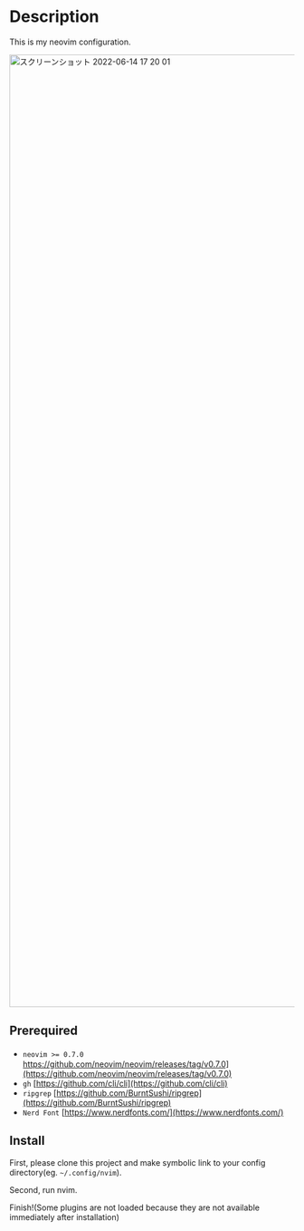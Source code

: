# Description

This is my neovim configuration.

<img width="1680" alt="スクリーンショット 2022-06-14 17 20 01" src="https://user-images.githubusercontent.com/83107074/173529993-6086adbd-eaa5-4efb-b806-a8f832be0d65.png">


## Prerequired

- `neovim >= 0.7.0`　https://github.com/neovim/neovim/releases/tag/v0.7.0](https://github.com/neovim/neovim/releases/tag/v0.7.0)
- `gh` [https://github.com/cli/cli](https://github.com/cli/cli)
- `ripgrep` [https://github.com/BurntSushi/ripgrep](https://github.com/BurntSushi/ripgrep)
- `Nerd Font` [https://www.nerdfonts.com/](https://www.nerdfonts.com/)

## Install

First, please clone this project and make symbolic link to your config directory(eg. `~/.config/nvim`).

Second, run nvim.

Finish!(Some plugins are not loaded because they are not available immediately after installation)
